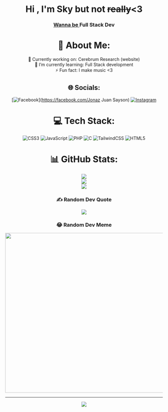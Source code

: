 <center>
<h1 align="center">Hi , I'm Sky but not <del>really</del><3</h1>
<h3 align="center"> <u> Wanna be </u> Full Stack Dev</h3>

# 💫 About Me:
🔭 Currently working on: Cerebrum Research (website)<br>🌱 I’m currently learning: Full Stack development<br>⚡ Fun fact: I make music <3


## 🌐 Socials:
[![Facebook](https://img.shields.io/badge/Facebook-%231877F2.svg?logo=Facebook&logoColor=white)](https://facebook.com/Jonaz Juan Sayson) [![Instagram](https://img.shields.io/badge/Instagram-%23E4405F.svg?logo=Instagram&logoColor=white)](https://instagram.com/@Skysayson) 

# 💻 Tech Stack:
![CSS3](https://img.shields.io/badge/css3-%231572B6.svg?style=for-the-badge&logo=css3&logoColor=white) ![JavaScript](https://img.shields.io/badge/javascript-%23323330.svg?style=for-the-badge&logo=javascript&logoColor=%23F7DF1E) ![PHP](https://img.shields.io/badge/php-%23777BB4.svg?style=for-the-badge&logo=php&logoColor=white) ![C](https://img.shields.io/badge/c-%2300599C.svg?style=for-the-badge&logo=c&logoColor=white) ![TailwindCSS](https://img.shields.io/badge/tailwindcss-%2338B2AC.svg?style=for-the-badge&logo=tailwind-css&logoColor=white) ![HTML5](https://img.shields.io/badge/html5-%23E34F26.svg?style=for-the-badge&logo=html5&logoColor=white)
# 📊 GitHub Stats:
![](https://github-readme-stats.vercel.app/api?username=Skysayson&theme=dark&hide_border=false&include_all_commits=false&count_private=false)<br/>
![](https://github-readme-streak-stats.herokuapp.com/?user=Skysayson&theme=dark&hide_border=false)<br/>
![](https://github-readme-stats.vercel.app/api/top-langs/?username=Skysayson&theme=dark&hide_border=false&include_all_commits=false&count_private=false&layout=compact)

### ✍️ Random Dev Quote
![](https://quotes-github-readme.vercel.app/api?type=horizontal&theme=radical)

### 😂 Random Dev Meme
<img src="https://rm.up.railway.app/" width="512px"/>

---
[![](https://visitcount.itsvg.in/api?id=Skysayson&icon=5&color=10)](https://visitcount.itsvg.in)

</center>
